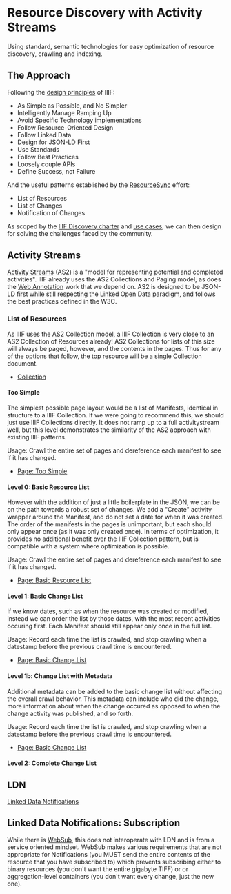 # Resource Discovery with Activity Streams

Using standard, semantic technologies for easy optimization of resource discovery, crawling and indexing.

## The Approach

Following the [design principles](http://iiif.io/api/annex/notes/design_patterns/) of IIIF:
 * As Simple as Possible, and No Simpler
 * Intelligently Manage Ramping Up
 * Avoid Specific Technology implementations
 * Follow Resource-Oriented Design
 * Follow Linked Data
 * Design for JSON-LD First
 * Use Standards
 * Follow Best Practices
 * Loosely couple APIs
 * Define Success, not Failure

And the useful patterns established by the [ResourceSync](http://openarchives.org/rs/1.1/resourcesync) effort:
  * List of Resources
  * List of Changes
  * Notification of Changes

As scoped by the [IIIF Discovery charter](http://iiif.io/community/groups/discovery/charter/) and [use cases](https://github.com/iiif/iiif-stories/issues?utf8=%E2%9C%93&q=is%3Aissue%20is%3Aopen%20label%3Adiscovery), we can then design for solving the challenges faced by the community.

## Activity Streams

[Activity Streams](https://www.w3.org/TR/activitystreams-core/) (AS2) is a "model for representing potential and completed activities". IIIF already uses the AS2 Collections and Paging model, as does the [Web Annotation](https://www.w3.org/TR/annotation-model/#collections) work that we depend on.  AS2 is designed to be JSON-LD first while still respecting the Linked Open Data paradigm, and follows the best practices defined in the W3C.

### List of Resources

As IIIF uses the AS2 Collection model, a IIIF Collection is very close to an AS2 Collection of Resources already!  AS2 Collections for lists of this size will always be paged, however, and the contents in the pages.  Thus for any of the options that follow, the top resource will be a single Collection document.

* [Collection](/json/collection.json)

#### Too Simple

The simplest possible page layout would be a list of Manifests, identical in structure to a IIIF Collection.  If we were going to recommend this, we should just use IIIF Collections directly.  It does not ramp up to a full activitystream well, but this level demonstrates the similarity of the AS2 approach with existing IIIF patterns.

Usage:  Crawl the entire set of pages and dereference each manifest to see if it has changed.

* [Page: Too Simple](/json/0_page-toosimple.json)

#### Level 0: Basic Resource List

However with the addition of just a little boilerplate in the JSON, we can be on the path towards a robust set of changes.  We add a "Create" activity wrapper around the Manifest, and do not set a date for when it was created.  The order of the manifests in the pages is unimportant, but each should only appear once (as it was only created once). In terms of optimization, it provides no additional benefit over the IIIF Collection pattern, but is compatible with a system where optimization is possible.

Usage:  Crawl the entire set of pages and dereference each manifest to see if it has changed.

* [Page: Basic Resource List](/json/1_page-resourcelist.json)


#### Level 1: Basic Change List

If we know dates, such as when the resource was created or modified, instead we can order the list by those dates, with the most recent activities occuring first.  Each Manifest 
should still appear only once in the full list.

Usage: Record each time the list is crawled, and stop crawling when a datestamp before the previous crawl time is encountered.

* [Page: Basic Change List](/json/2_page-basicchangelist.json)

#### Level 1b: Change List with Metadata

Additional metadata can be added to the basic change list without affecting the overall crawl behavior.  This metadata can include who did the change, more information about when the change occured as opposed to when the change activity was published, and so forth.

Usage:  Record each time the list is crawled, and stop crawling when a datestamp before the previous crawl time is encountered.

* [Page: Basic Change List](/json/3_page-changelistmetadata.json)

#### Level 2: Complete Change List


## LDN

[Linked Data Notifications](https://www.w3.org/TR/ldn/)


## Linked Data Notifications: Subscription

While there is [WebSub](https://www.w3.org/TR/websub/), this does not interoperate with LDN and is from a service oriented mindset. WebSub makes various requirements that are not appropriate for Notifications (you MUST send the entire contents of the resource that you have subscribed to) which prevents subscribing either to binary resources (you don't want the entire gigabyte TIFF) or or aggregation-level containers (you don't want every change, just the new one).


